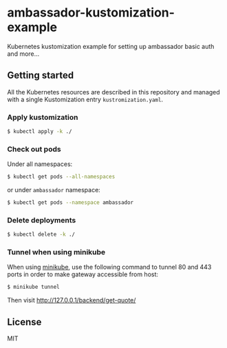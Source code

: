 # ambassador-kustomization-example

Kubernetes kustomization example for setting up ambassador basic auth and more...

## Getting started

All the Kubernetes resources are described in this repository and managed with a single Kustomization entry `kustromization.yaml`.

### Apply kustomization

```bash
$ kubectl apply -k ./
```

### Check out pods

Under all namespaces:

```bash
$ kubectl get pods --all-namespaces
```

or under `ambassador` namespace:

```bash
$ kubectl get pods --namespace ambassador
```

### Delete deployments

```bash
$ kubectl delete -k ./
```

### Tunnel when using minikube

When using [minikube](https://minikube.sigs.k8s.io/docs/start/), use the following command to tunnel 80 and 443 ports in order to make gateway accessible from host:

```bash
$ minikube tunnel
```

Then visit http://127.0.0.1/backend/get-quote/

## License

MIT
